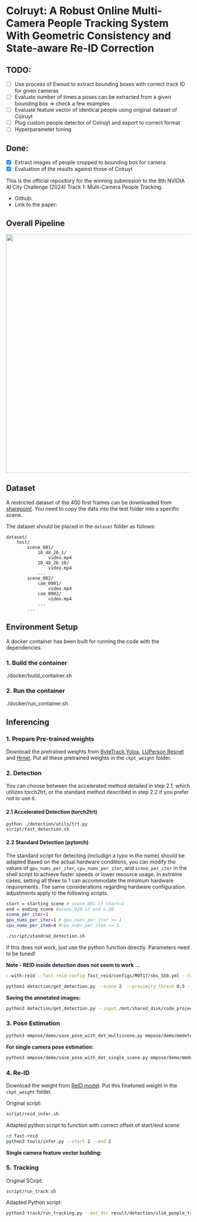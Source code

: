 # Colruyt: A Robust Online Multi-Camera People Tracking System With Geometric Consistency and State-aware Re-ID Correction

## TODO:

- [ ] Use process of Ewoud to extract bounding boxes with correct track ID for given cameras
- [ ] Evaluate number of times a poses can be extracted from a given bounding box => check a few examples
- [ ] Evaluate feature vector of identical people using original dataset of Colruyt
- [ ] Plug custom people detector of Colruyt and export to correct format
- [ ] Hyperparameter tuning

## Done: 

- [x] Extract images of people cropped to bounding box for camera
- [x] Evaluation of the results against those of Colruyt

This is the official repository for the winning submission to the 8th NVIDIA AI City Challenge (2024) Track 1: Multi-Camera People Tracking.
- Github: 
- Link to the paper: 


## Overall Pipeline

<img src="architecture.png" width="650" />

## Dataset

A restricted dataset of the 400 first frames can be downloaded from [sharepoint](https://flandersmake.sharepoint.com/:f:/s/ap_20220182RETAINVILICON-FM_channel/EkeAe2jzxNxNkwwHbz33JnUBZsAnC6A20hM5bhl3-gAaYQ?e=quuZo5). You need to copy the data into the test folder into a specific scene. 


The dataset should be placed in the `dataset` folder as follows:

```
dataset/
    test/
        scene_001/
            10_48_26_1/
                video.mp4
            10_48_26_10/
                video.mp4
            ...
        scene_002/
            cam_0001/
                video.mp4
            cam_0002/
                video.mp4
            ...
        ...
```

## Environment Setup

A docker container has been built for running the code with the dependencies.

### 1. Build the container

./docker/build_container.sh

### 2. Run the container

./docker/run_container.sh


## Inferencing
### 1. Prepare Pre-trained weights

Download the pretrained weights from [ByteTrack Yolox](https://drive.google.com/file/d/1LVFqYqx88R0TUjCMbTaKrJkL7-SdCSmC/view?usp=drive_link), [LUPerson Resnet](https://drive.google.com/file/d/1xDKWJRWja01nNOeV7TWcn58sHYSal2k9/view?usp=drive_link) and [Hrnet](https://drive.google.com/file/d/1tNT6gOBB95qYPCypvCctj1o-r7bzdwxA/view?usp=drive_link). Put all these pretrained weights in the `ckpt_weight` folder.

### 2. Detection
You can choose between the accelerated method detailed in step 2.1, which utilizes torch2trt, or the standard method described in step 2.2 if you prefer not to use it.

#### 2.1 Accelerated Detection (torch2trt)
```
python ./detection/utils/trt.py
script/fast_detection.sh
```
#### 2.2 Standard Detection (pytorch)

The standard script for detecting (includign a typo in the name) should be adapted Based on the actual hardware conditions, you can modify the values of `gpu_nums_per_iter`, `cpu_nums_per_iter`, and `scene_per_iter` in the shell script to achieve faster speeds or lower resource usage. In extreme cases, setting all three to 1 can accommodate the minimum hardware requirements. The same considerations regarding hardware configuration adjustments apply to the following scripts. 

```Bash
start = starting scene # scene_001 if start=1
end = ending scene #scene_020 if end = 20
scene_per_iter=1
gpu_nums_per_iter=1 # gpu_nums_per_iter >= 1
cpu_nums_per_item=4 #cpu_nums_per_item >= 1
```

```Bash
./script/standrad_detection.sh
```

If this does not work, just use the python function directly. Parameters need to be tuned!

**Note - REID inside detection does not seem to work ...**

```Bash
--with-reid --fast-reid-config fast_reid/configs/MOT17/sbs_S50.yml --fast-reid-weights pretrained/mot17_sbs_S50.pth
```

```Bash
python3 detection/get_detection.py --scene 2  --proximity_thresh 0.5 --appearance_thresh 0.25 --fuse --save_processed_img --save_annotated_img --batchsize 16
```

**Saving the annotated images:**
```Bash
python3 detection/get_detection.py --input /mnt/shared_disk/code_projects/Retain_asset_reID/PoseTrack/dataset/test/slim_people_tracking_data_entrance_checkout_first_isles --proximity_thresh 0.5 --appearance_thresh 0.25 --fuse --conf 0.1 --tsize 640 --track_high_thresh 0.5 --batchsize 16 --save_processed_img --save_annotated_img
```



### 3. Pose Estimation

```Bash
python3 mmpose/demo/save_pose_with_det_multiscene.py mmpose/demo/mmdetection_cfg/faster_rcnn_r50_fpn_coco.py https://download.openxlab.org.cn/models/mmdetection/FasterR-CNN/weight/faster-rcnn_r50_fpn_1x_coco mmpose/configs/body_2d_keypoint/topdown_heatmap/coco/td-hm_hrnet-w32_8xb64-210e_coco-256x192.py ckpt_weight/td-hm_hrnet-w32_8xb64-210e_coco-256x192-81c58e40_20220909.pth --input dataset/test/scene_002 --output-root result/pose/scene_002 --draw-bbox --show-kpt-idx --start 1 --end 3
```

**For single camera pose estimation:**

```Bash
python3 mmpose/demo/save_pose_with_det_single_scene.py mmpose/demo/mmdetection_cfg/faster_rcnn_r50_fpn_coco.py https://download.openxlab.org.cn/models/mmdetection/FasterR-CNN/weight/faster-rcnn_r50_fpn_1x_coco mmpose/configs/body_2d_keypoint/topdown_heatmap/coco/td-hm_hrnet-w32_8xb64-210e_coco-256x192.py ckpt_weight/td-hm_hrnet-w32_8xb64-210e_coco-256x192-81c58e40_20220909.pth --input dataset/test/slim_people_tracking_data_entrance_checkout_first_isles/20250115_tracked_10_48_26_28.mp4 --output-dir result/pose/ --show-kpt-idx --det-file dataset/test/slim_people_tracking_data_entrance_checkout_first_isles/20250115_tracked_10_48_26_28.txt
```

### 4. Re-ID

Download the weight from [ReID model](https://drive.google.com/file/d/17qbBmBX7DiT2lOuQ6rGHl8s9deKHkVn2/view?usp=sharing). Put this finetuned weight in the `ckpt_weight` folder.

Original script:
```Bash
script/reid_infer.sh
```

Adapted python script to function with correct offset of start/end scene
```Bash
cd fast-reid
python3 tools/infer.py --start 2 --end 2
```

**Single camera feature vector building:**



### 5. Tracking

Original SCript:
```
script/run_track.sh
```

Adapted Python script:
```Bash
python3 track/run_tracking.py --det_dir result/detection/slim_people_tracking_data_entrance_checkout_first_isles --pose_dir result/pose/slim_people_tracking_data_entrance_checkout_first_isles/poses --reid_dir result/reid/slim_people_tracking_data_entrance_checkout_first_isles --cal_file dataset/test/slim_people_tracking_data_entrance_checkout_first_isles/calibration.json --save_path result/track/slim_people_tracking_data_entrance_checkout_first_isles --verbose 
```